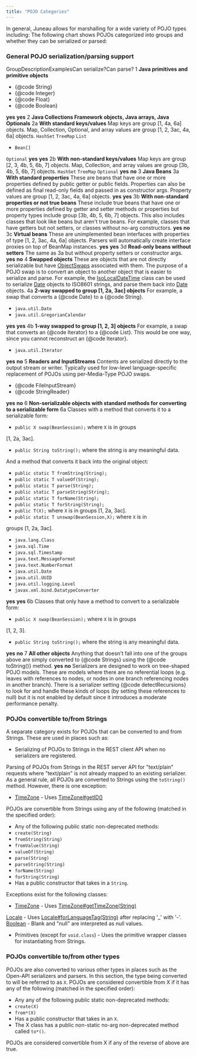 ```yaml
---
title: "POJO Categories"
---
```


In general, Juneau allows for marshalling for a wide variety of POJO types including: The following chart shows POJOs categorized into groups and whether they can be serialized or parsed:
### General POJO serialization/parsing support

GroupDescriptionExamplesCan serialize?Can parse?
1 **Java primitives and primitive objects**
- \{@code String\}
- \{@code Integer\}
- \{@code Float\}
- \{@code Boolean\}

**yes** **yes** 2 **Java Collections Framework objects, Java arrays, Java Optionals** 2a **With standard keys/values** Map keys are group [1, 4a, 6a] objects.
Map, Collection, Optional, and array values are group [1, 2, 3ac, 4a, 6a] objects.
`HashSet` `TreeMap` `List`
- `Bean[]`

`Optional` **yes** **yes** 2b **With non-standard keys/values** Map keys are group [2, 3, 4b, 5, 6b, 7] objects.
Map, Collection, and array values are group [3b, 4b, 5, 6b, 7] objects.
`HashSet` `TreeMap` `Optional` **yes** **no** 3 **Java Beans** 3a **With standard properties** These are beans that have one or more properties defined by public getter or public fields.
Properties can also be defined as final read-only fields and passed in as constructor args.
Property values are group [1, 2, 3ac, 4a, 6a] objects.
**yes** **yes** 3b **With non-standard properties or not true beans** These include true beans that have one or more properties defined by getter and setter methods or properties but property types include group [3b, 4b, 5, 6b, 7] objects.
This also includes classes that look like beans but aren't true beans.
For example, classes that have getters but not setters, or classes without no-arg constructors.
**yes** **no** 3c **Virtual beans** These are unimplemented bean interfaces with properties of type [1, 2, 3ac, 4a, 6a] objects.
Parsers will automatically  create interface proxies on top of BeanMap instances.
**yes** **yes** 3d **Read-only beans without setters** The same as 3a but without property setters or constructor args.
**yes** **no** 4 **Swapped objects** These are objects that are not directly serializable but have [ObjectSwaps](../apidocs/org/apache/juneau/swap/ObjectSwap.html) associated with them.
The purpose of a POJO swap is to convert an object to another object that is easier to serialize and parse.
For example, the [IsoLocalDateTime](../apidocs/org/apache/juneau/swaps/TemporalDateSwap/IsoLocalDateTime.html) class can be used to serialize [Date](../apidocs/java/util/Date.html) objects to ISO8601 strings, and parse them back into [Date](../apidocs/java/util/Date.html) objects.
4a **2-way swapped to group [1, 2a, 3ac] objects** For example, a swap that converts a \{@code Date\} to a \{@code String\}.
- `java.util.Date`
- `java.util.GregorianCalendar`

**yes** **yes** 4b **1-way swapped to group [1, 2, 3] objects** For example, a swap that converts an \{@code Iterator\} to a \{@code List\}.
This would be one way, since you cannot reconstruct an \{@code Iterator\}.
- `java.util.Iterator`

**yes** **no** 5 **Readers and InputStreams** Contents are serialized directly to the output stream or writer.
Typically used for low-level language-specific replacement of POJOs using per-Media-Type POJO swaps.
- \{@code FileInputStream\}
- \{@code StringReader\}

**yes** **no** 6 **Non-serializable objects with standard methods for converting to a serializable form** 6a Classes with a method that converts it to a serializable form:
- `public X swap(BeanSession);` where `X` is in groups

[1, 2a, 3ac].
- `public String toString();` where the string is any meaningful data.

And a method that converts it back into the original object:
- `public static T fromString(String);`
- `public static T valueOf(String);`
- `public static T parse(String);`
- `public static T parseString(String);`
- `public static T forName(String);`
- `public static T forString(String);`
- `public T(X);` where `X` is in groups [1, 2a, 3ac].
- `public static T unswap(BeanSession,X);` where `X` is in

groups [1, 2a, 3ac].
- `java.lang.Class`
- `java.sql.Time`
- `java.sql.Timestamp`
- `java.text.MessageFormat`
- `java.text.NumberFormat`
- `java.util.Date`
- `java.util.UUID`
- `java.util.logging.Level`
- `javax.xml.bind.DatatypeConverter`

**yes** **yes** 6b Classes that only have a method to convert to a serializable form:
- `public X swap(BeanSession);` where `X` is in groups

[1, 2, 3].
- `public String toString();` where the string is any meaningful data.

**yes** **no** 7 **All other objects** Anything that doesn't fall into one of the groups above are simply converted to \{@code Strings\} using the \{@code toString()\} method.
**yes** **no** Serializers are designed to work on tree-shaped POJO models.
These are models where there are no referential loops (e.g.
leaves with references to nodes, or nodes in one branch referencing nodes in another branch).
There is a serializer setting \{@code detectRecursions\} to look for and handle these kinds of loops (by setting these references to null) but it is not enabled by default since it introduces a moderate performance penalty.
### POJOs convertible to/from Strings

A separate category exists for POJOs that can be converted to and from Strings.
These are used in places such as:
- Serializing of POJOs to Strings in the REST client API when no serializers are registered.

Parsing of POJOs from Strings in the REST server API for "text/plain" requests where "text/plain" is not already mapped to an existing serializer.
As a general rule, all POJOs are converted to Strings using the `toString()` method.
However, there is one exception:
- [TimeZone](../apidocs/java/util/TimeZone.html) - Uses [TimeZone#getID()](../apidocs/java/util/TimeZone.html#getID())

POJOs are convertible from Strings using any of the following (matched in the specified order):
- Any of the following public static non-deprecated methods:
- `create(String)`
- `fromString(String)`
- `fromValue(String)`
- `valueOf(String)`
- `parse(String)`
- `parseString(String)`
- `forName(String)`
- `forString(String)`
- Has a public constructor that takes in a `String`.

Exceptions exist for the following classes:
- [TimeZone](../apidocs/java/util/TimeZone.html) - Uses [TimeZone#getTimeZone(String)](../apidocs/java/util/TimeZone.html#getTimeZone(String))

[Locale](../apidocs/java/util/Locale.html) - Uses [Locale#forLanguageTag(String)](../apidocs/java/util/Locale.html#forLanguageTag(String)) after replacing '_' with '-'.
[Boolean](../apidocs/java/lang/Boolean.html) - Blank and "null" are interpreted as null values.
- Primitives (except for `void.class`) - Uses the primitive wrapper classes for instantiating from Strings.

### POJOs convertible to/from other types

POJOs are also converted to various other types in places such as the Open-API serializers and parsers.
In this section, the type being converted to will be referred to as `X`.
POJOs are considered convertible from X if it has any of the following (matched in the specified order):
- Any any of the following public static non-deprecated methods:
- `create(X)`
- `from*(X)`
- Has a public constructor that takes in an `X`.
- The X class has a public non-static no-arg non-deprecated method called `to*()`.

POJOs are considered convertible from X if any of the reverse of above are true.
